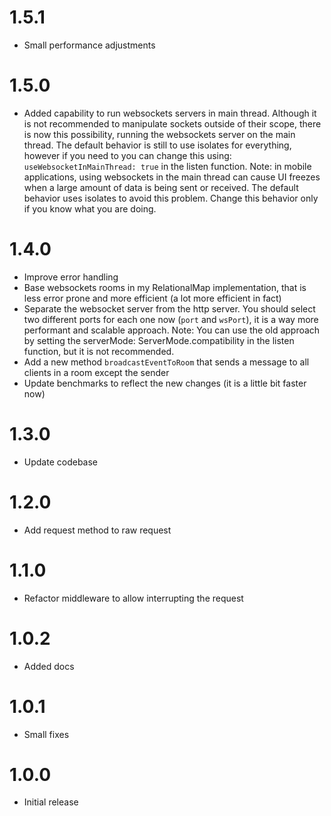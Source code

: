 # 1.5.1

- Small performance adjustments

# 1.5.0

- Added capability to run websockets servers in main thread. Although it is not recommended to manipulate sockets outside of their scope, there is now this possibility, running the websockets server on the main thread. The default behavior is still to use isolates for everything, however if you need to you can change this using: `useWebsocketInMainThread: true` in the listen function. Note: in mobile applications, using websockets in the main thread can cause UI freezes when a large amount of data is being sent or received. The default behavior uses isolates to avoid this problem. Change this behavior only if you know what you are doing.

# 1.4.0

- Improve error handling
- Base websockets rooms in my RelationalMap implementation, that is less error prone and more efficient (a lot more efficient in fact)
- Separate the websocket server from the http server. You should select two different ports for each one now (`port` and `wsPort`), it is a way more performant and scalable approach. Note: You can use the old approach by setting the serverMode: ServerMode.compatibility in the listen function, but it is not recommended.
- Add a new method `broadcastEventToRoom` that sends a message to all clients in a room except the sender
- Update benchmarks to reflect the new changes (it is a little bit faster now)

# 1.3.0

- Update codebase

# 1.2.0

- Add request method to raw request

# 1.1.0

- Refactor middleware to allow interrupting the request

# 1.0.2

- Added docs

# 1.0.1

- Small fixes

# 1.0.0

- Initial release
